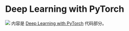 # Deep Learning with PyTorch
![](https://images.manning.com/720/960/resize/book/2/a05976a-7251-47f4-a168-a84715e8b701/Stevens-DLPy-MEAP-HI.png)
内容是 [Deep Learning with PyTorch](https://github.com/deep-learning-with-pytorch/dlwpt-code) 代码部分。
